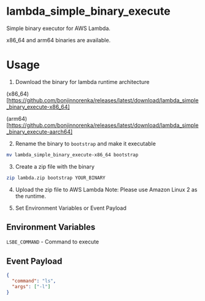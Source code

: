 # lambda_simple_binary_execute

Simple binary executor for AWS Lambda.

x86_64 and arm64 binaries are available.

# Usage

1. Download the binary for lambda runtime architecture

(x86_64)[https://github.com/bonjinnorenka/releases/latest/download/lambda_simple_binary_execute-x86_64]

(arm64)[https://github.com/bonjinnorenka/releases/latest/download/lambda_simple_binary_execute-aarch64]

2. Rename the binary to `bootstrap` and make it executable

```bash
mv lambda_simple_binary_execute-x86_64 bootstrap
```

3. Create a zip file with the binary

```bash
zip lambda.zip bootstrap YOUR_BINARY
```

4. Upload the zip file to AWS Lambda
Note: Please use Amazon Linux 2 as the runtime.

5. Set Environment Variables or Event Payload

## Environment Variables

`LSBE_COMMAND` - Command to execute

## Event Payload

```json
{
  "command": "ls",
  "args": ["-l"]
}
```
